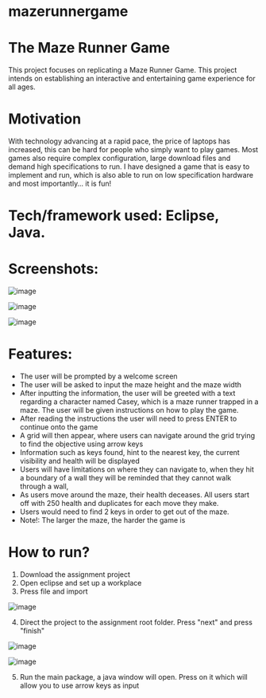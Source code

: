 # mazerunnergame

# The Maze Runner Game
This project focuses on replicating a Maze Runner Game. This project intends on establishing an interactive and entertaining game experience for all ages.
# Motivation
With technology advancing at a rapid pace, the price of laptops has increased, this can be hard for people who simply want to play games. Most games also require complex configuration, large download files and demand high specifications to run. I have designed a game that is easy to implement and run, which is also able to run on low specification hardware and most importantly… it is fun!
# Tech/framework used: Eclipse, Java.

# Screenshots:
![image](https://user-images.githubusercontent.com/61443806/147506821-bfe0853f-ba14-4adf-b526-8d8dc2b861f7.png)

![image](https://user-images.githubusercontent.com/61443806/147506807-e138ddeb-f804-4a63-b907-bb4fec22095c.png)

![image](https://user-images.githubusercontent.com/61443806/147506841-459a4a1b-f06d-4387-9b16-6def602150a8.png)

# Features:
- The user will be prompted by a welcome screen
- The user will be asked to input the maze height and the maze width
- After inputting the information, the user will be greeted with a text regarding a character named Casey, which is a maze runner trapped in a maze. The user will be given instructions on how to play the game.
- After reading the instructions the user will need to press ENTER to continue onto the game
- A grid will then appear, where users can navigate around the grid trying to find the objective using arrow keys
- Information such as keys found, hint to the nearest key, the current visibility and health will be displayed
- Users will have limitations on where they can navigate to, when they hit a boundary of a wall they will be reminded that they cannot walk through a wall,
- As users move around the maze, their health deceases. All users start off with 250 health and duplicates for each move they make.
- Users would need to find 2 keys in order to get out of the maze.
- Note!: The larger the maze, the harder the game is

# How to run?
1. Download the assignment project
2. Open eclipse and set up a workplace
3. Press file and import

![image](https://user-images.githubusercontent.com/61443806/147507038-f8c9d682-50d0-4f96-ac7a-57ab22139631.png)

4. Direct the project to the assignment root folder. Press "next" and press "finish"

![image](https://user-images.githubusercontent.com/61443806/147507146-d367e6cb-bff0-44a2-bf6e-ea53169c1c42.png)

![image](https://user-images.githubusercontent.com/61443806/147507163-419dcf9e-9197-4e62-9900-a9454f6ff33c.png)

5. Run the main package, a java window will open. Press on it which will allow you to use arrow keys as input

